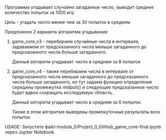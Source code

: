  Программа угадывает случайно загаданное число, выводит среднее количество попыток за 1000 игр
 
 Цель - угадать число менее чем за 30 попыток в среднем 

Предложено 2 варианта алгоритма угадывания:

1.  game_core_v3 - перебираем случайные числа в интервале, 
    задаваемом от предсказанного числа меньше загаданного 
    до предсказанного числа больше загаданного. 
    
    Данный алгоритм угадывает число в среднем за 8 попыток
    
2.  game_core_v4 - также перебираем числа в интервале 
    от предсказанного числа меньше загаданного 
    до предсказанного числа больше загаданного, 
    но тут задаем функцию определения середины промежутка midpoit() 
    и следующее предсказанное число будет вдвое сокращать исследуемую область. 
    
    Данный алгоритм угадывает число в среднем за 6 попыток. 
    
    Также в этом алгоритме выведены промежуточные результаты всех попыток
    
    
USAGE: Запустите файл module_0/Project_0_GitHub_game_core-final.ipynb через Jupiter Notebook
